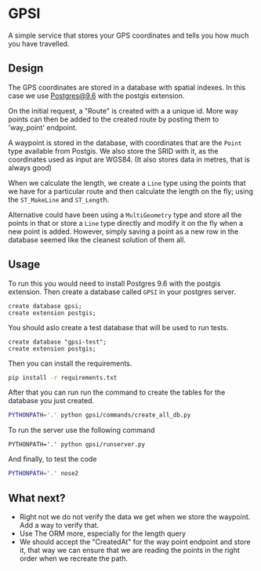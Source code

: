 # GPSI
A simple service that stores your GPS coordinates and tells you how much you
have travelled.

## Design
The GPS coordinates are stored in a database with spatial indexes. In this case
we use Postgres@9.6 with the postgis extension.

On the initial request, a "Route" is created with a a unique id. More way
points can then be added to the created route by posting them to 'way_point'
endpoint.

A waypoint is stored in the database, with coordinates that are the ``Point``
type available from Postgis. We also store the SRID with it, as the coordinates
used as input are WGS84. (It also stores data in metres, that is always good)

When we calculate the length, we create a ``Line`` type using the points that we
have for a particular route and then calculate the length on the fly; using the
`ST_MakeLine` and `ST_Lengt`h.

Alternative could have been using a `MultiGeometry` type and store all the
points in that or store a `Line` type directly and modify it on the fly when a
new point is added. However, simply saving a point as a new row in the database
seemed like the cleanest solution of them all.

## Usage
To run this you would need to install Postgres 9.6 with the postgis extension.
Then create a database called `GPSI` in your postgres server.

```psql
create database gpsi;
create extension postgis;
```

You should aslo create a test database that will be used to run tests.

```psql
create database "gpsi-test";
create extension postgis;
```

Then you can install the requirements.
```bash
pip install -r requirements.txt
```

After that you can run run the command to create the tables for the database you just created.
```bash
PYTHONPATH='.' python gpsi/commands/create_all_db.py
```

To run the server use the following command
```
PYTHONPATH='.' python gpsi/runserver.py
```

And finally, to test the code
```bash
PYTHONPATH='.' nose2
```

## What next?

- Right not we do not verify the data we get when we store the waypoint. Add a way to verify that.
- Use The ORM more, especially for the length query
- We should accept the "CreatedAt" for the way point endpoint and store it, that way we can ensure that we are reading the points in the right order when we recreate the path.

